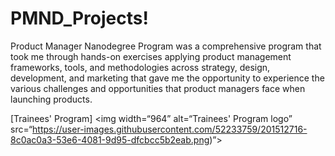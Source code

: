 # PMND_Projects!
Product Manager Nanodegree Program was a comprehensive program that took me through hands-on exercises applying product management frameworks, tools, and methodologies across strategy, design, development, and marketing that gave me the opportunity to experience the various challenges and opportunities that product managers face when launching products.

[Trainees' Program]
<img width=“964” alt=“Trainees' Program logo” src=“https://user-images.githubusercontent.com/52233759/201512716-8c0ac0a3-53e6-4081-9d95-dfcbcc5b2eab.png)”>
